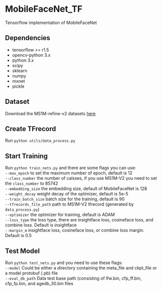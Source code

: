# MobileFaceNet_TF
Tensorflow implementation of MobileFaceNet

## Dependencies

- tensorflow >= r1.5
- opencv-python 3.x
- python 3.x
- scipy
- sklearn
- numpy
- mxnet
- pickle

## Dataset
Download the MS1M-refine-v2 datasets [here](https://www.dropbox.com/s/wpx6tqjf0y5mf6r/faces_ms1m-refine-v2_112x112.zip?dl=0)

## Create TFrecord
Run ```python utils/data_process.py```

## Start Training
Run ```python train_nets.py``` and there are  some flags you can use:  
```--max_epoch``` to set the maximum number of epoch, default is 12  
```--class_number``` the number of calsses, if you use MS1M-V2 you need to set the ```class_number``` to 85742  
```--embedding_size``` the embedding size, default of MobileFaceNet is 128  
```--weight_decay``` weight decay of the optimizer, default is 5e-5  
```--train_batch_size``` batch size for the training, default is 90  
```--tfrecords_file_path``` path to MS1M-V2 tfrecord (generated by ```data_process.py```)  
```--optimizer``` the optimizer for training, default is ADAM  
```--loss_type``` the loss type, there are insightface loss, cosineface loss, and combine loss. Default is insightface  
```--margin_m``` insightface loss, cosineface loss, or combine loss margin. Default is 0.5  

## Test Model
Run ```python test_nets.py``` and you need to use these flags:  
```--model``` Could be either a directory containing the meta_file and ckpt_file or a model protobuf (.pb) file  
```--eval_db_path``` Data test base path (consisting of lfw.bin, cfp_ff.bin, cfp_fp.bin, and agedb_30.bin files  
